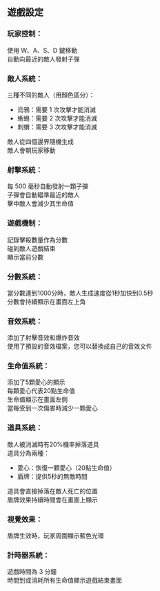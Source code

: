 ## 遊戲設定

### 玩家控制：
使用 W、A、S、D 鍵移動    
自動向最近的敵人發射子彈


### 敵人系統：
三種不同的敵人（用顏色區分）：
* 烏鴉：需要 1 次攻擊才能消滅
* 蜥蜴：需要 2 次攻擊才能消滅
* 刺蝟：需要 3 次攻擊才能消滅

敵人從四個邊界隨機生成  
敵人會朝玩家移動


### 射擊系統：
每 500 毫秒自動發射一顆子彈  
子彈會自動瞄準最近的敵人  
擊中敵人會減少其生命值


### 遊戲機制：
記錄擊殺數量作為分數  
碰到敵人遊戲結束  
顯示當前分數

### 分數系統：
當分數達到1000分時，敵人生成速度從1秒加快到0.5秒  
分數會持續顯示在畫面左上角


### 音效系統：
添加了射擊音效和爆炸音效  
使用了預設的音效檔案，您可以替換成自己的音效文件


### 生命值系統：
添加了5顆愛心的顯示  
每顆愛心代表20點生命值  
生命值顯示在畫面左側  
當每受到一次傷害時減少一顆愛心


### 道具系統：
敵人被消滅時有20%機率掉落道具  
道具分為兩種：
* 愛心：恢復一顆愛心（20點生命值）
* 盾牌：提供5秒的無敵時間

道具會直接掉落在敵人死亡的位置  
盾牌效果持續時間會在畫面上顯示


### 視覺效果：
盾牌生效時，玩家周圍顯示藍色光環  


### 計時器系統：
遊戲時間為 3 分鐘  
時間到或消耗所有生命值顯示遊戲結束畫面
